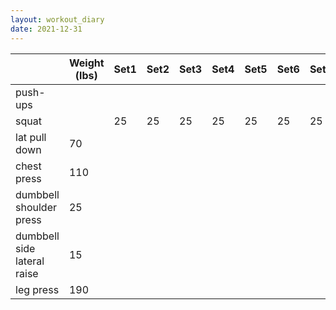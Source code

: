 ```yaml
---
layout: workout_diary
date: 2021-12-31
---
```


|                             | Weight (lbs) | Set1 | Set2 | Set3 | Set4 | Set5 | Set6 | Set7 | Set8 | Set9 | Set10 | Set11 | Set12 |
|-----------------------------|--------------|------|------|------|------|------|------|------|------|------|-------|-------|-------|
| push-ups                    |              |      |      |      |      |      |      |      |      |      |       |       |       |
| squat                       |              | 25   | 25   | 25   | 25   | 25   | 25   | 25   | 25   |      |       |       |       |
| lat pull down               | 70           |      |      |      |      |      |      |      |      |      |       |       |       |
| chest press                 | 110          |      |      |      |      |      |      |      |      |      |       |       |       |
| dumbbell shoulder press     | 25           |      |      |      |      |      |      |      |      |      |       |       |       |
| dumbbell side lateral raise | 15           |      |      |      |      |      |      |      |      |      |       |       |       |
| leg press                   | 190          |      |      |      |      |      |      |      |      |      |       |       |       |
